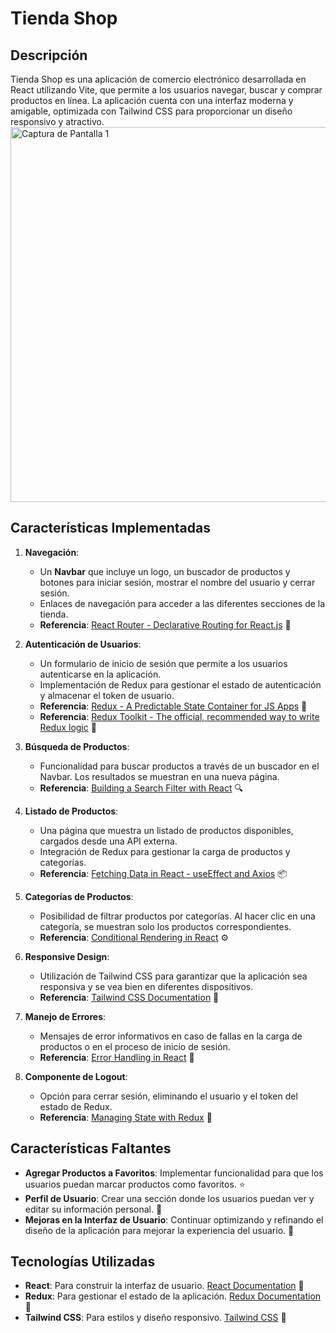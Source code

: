 # Tienda Shop

## Descripción
Tienda Shop es una aplicación de comercio electrónico desarrollada en React utilizando Vite, que permite a los usuarios navegar, buscar y comprar productos en línea. La aplicación cuenta con una interfaz moderna y amigable, optimizada con Tailwind CSS para proporcionar un diseño responsivo y atractivo.
<img src="./ima1.png" alt="Captura de Pantalla 1" width="600" /> 
## Características Implementadas

1. **Navegación**:
   - Un **Navbar** que incluye un logo, un buscador de productos y botones para iniciar sesión, mostrar el nombre del usuario y cerrar sesión.
   - Enlaces de navegación para acceder a las diferentes secciones de la tienda.
   - **Referencia**: [React Router - Declarative Routing for React.js](https://reactrouter.com/en/main) 🔗

2. **Autenticación de Usuarios**:
   - Un formulario de inicio de sesión que permite a los usuarios autenticarse en la aplicación.
   - Implementación de Redux para gestionar el estado de autenticación y almacenar el token de usuario.
   - **Referencia**: [Redux - A Predictable State Container for JS Apps](https://redux.js.org/introduction/getting-started) 🔗
   - **Referencia**: [Redux Toolkit - The official, recommended way to write Redux logic](https://redux-toolkit.js.org/introduction/getting-started) 🔗

3. **Búsqueda de Productos**:
   - Funcionalidad para buscar productos a través de un buscador en el Navbar. Los resultados se muestran en una nueva página.
   - **Referencia**: [Building a Search Filter with React](https://www.freecodecamp.org/news/how-to-create-a-simple-search-filter-in-react/) 🔍

4. **Listado de Productos**:
   - Una página que muestra un listado de productos disponibles, cargados desde una API externa.
   - Integración de Redux para gestionar la carga de productos y categorías.
   - **Referencia**: [Fetching Data in React - useEffect and Axios](https://reactjs.org/docs/faq-ajax.html) 📦

5. **Categorías de Productos**:
   - Posibilidad de filtrar productos por categorías. Al hacer clic en una categoría, se muestran solo los productos correspondientes.
   - **Referencia**: [Conditional Rendering in React](https://reactjs.org/docs/conditional-rendering.html) ⚙️

6. **Responsive Design**:
   - Utilización de Tailwind CSS para garantizar que la aplicación sea responsiva y se vea bien en diferentes dispositivos.
   - **Referencia**: [Tailwind CSS Documentation](https://tailwindcss.com/docs) 📐

7. **Manejo de Errores**:
   - Mensajes de error informativos en caso de fallas en la carga de productos o en el proceso de inicio de sesión.
   - **Referencia**: [Error Handling in React](https://reactjs.org/docs/error-boundaries.html) 🚨

8. **Componente de Logout**:
   - Opción para cerrar sesión, eliminando el usuario y el token del estado de Redux.
   - **Referencia**: [Managing State with Redux](https://redux.js.org/tutorials/overview) 🔄

## Características Faltantes
- **Agregar Productos a Favoritos**: Implementar funcionalidad para que los usuarios puedan marcar productos como favoritos. ⭐
- **Perfil de Usuario**: Crear una sección donde los usuarios puedan ver y editar su información personal. 👤
- **Mejoras en la Interfaz de Usuario**: Continuar optimizando y refinando el diseño de la aplicación para mejorar la experiencia del usuario. 🎨

## Tecnologías Utilizadas
- **React**: Para construir la interfaz de usuario. [React Documentation](https://reactjs.org/docs/getting-started.html) 📖
- **Redux**: Para gestionar el estado de la aplicación. [Redux Documentation](https://redux.js.org/introduction/getting-started) 📘
- **Tailwind CSS**: Para estilos y diseño responsivo. [Tailwind CSS](https://tailwindcss.com/) 🎨
